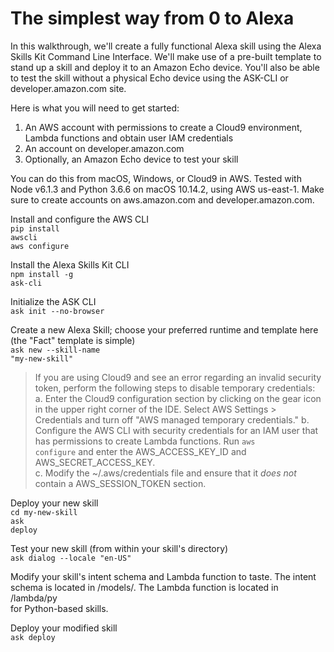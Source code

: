 # The simplest way from 0 to Alexa
In this walkthrough, we'll create a fully functional Alexa skill using the Alexa Skills Kit Command Line Interface. We'll make use of a pre-built template to stand up a skill and deploy it to an Amazon Echo device. You'll also be able to test the skill without a physical Echo device using the ASK-CLI or developer.amazon.com site.

Here is what you will need to get started:
1. An AWS account with permissions to create a Cloud9 environment, Lambda functions and obtain user IAM credentials
2. An account on developer.amazon.com
3. Optionally, an Amazon Echo device to test your skill

You can do this from macOS, Windows, or Cloud9 in AWS. 
Tested with Node v6.1.3 and Python 3.6.6 on macOS 10.14.2, using AWS us-east-1.
Make sure to create accounts on aws.amazon.com and developer.amazon.com.

Install and configure the AWS CLI<br>
<code>pip install awscli</code><br>
<code>aws configure</code>

Install the Alexa Skills Kit CLI<br>
<code>npm install -g ask-cli</code>

Initialize the ASK CLI<br>
<code>ask init --no-browser</code>

Create a new Alexa Skill; choose your preferred runtime and template here (the "Fact" template is simple) <br>
<code>ask new --skill-name "my-new-skill"</code>

> If you are using Cloud9 and see an error regarding an invalid security token, perform the following steps to disable temporary credentials:<br>
a. Enter the Cloud9 configuration section by clicking on the gear icon in the upper right corner of the IDE. Select AWS Settings > Credentials and turn off "AWS managed temporary credentials."
b. Configure the AWS CLI with security credentials for an IAM user that has permissions to create Lambda functions. Run <code>aws configure</code> and enter the AWS_ACCESS_KEY_ID and AWS_SECRET_ACCESS_KEY.<br>
c. Modify the ~/.aws/credentials file and ensure that it <i>does not</i> contain a AWS_SESSION_TOKEN section.<br>

Deploy your new skill<br>
<code>cd my-new-skill</code><br>
<code>ask deploy</code>

Test your new skill (from within your skill's directory)<br>
<code>ask dialog --locale "en-US"</code>

Modify your skill's intent schema and Lambda function to taste. 
The intent schema is located in <skill-dir>/models/. The Lambda function
is located in <skill-dir>/lambda/py<br> for Python-based skills.

Deploy your modified skill<br>
<code>ask deploy</code>







